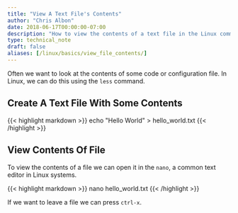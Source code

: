 ```yaml
---
title: "View A Text File's Contents"
author: "Chris Albon"
date: 2018-06-17T00:00:00-07:00
description: "How to view the contents of a text file in the Linux command line."
type: technical_note
draft: false
aliases: [/linux/basics/view_file_contents/]
---
```


Often we want to look at the contents of some code or configuration file. In Linux, we can do this using the `less` command.

## Create A Text File With Some Contents

{{< highlight markdown >}}
echo "Hello World" > hello_world.txt
{{< /highlight >}}

## View Contents Of File

To view the contents of a file we can open it in the `nano`, a common text editor in Linux systems.

{{< highlight markdown >}}
nano hello_world.txt
{{< /highlight >}}

If we want to leave a file we can press `ctrl-x`.